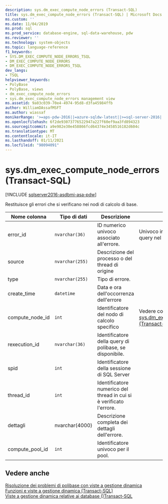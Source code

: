 ```yaml
---
description: sys.dm_exec_compute_node_errors (Transact-SQL)
title: sys.dm_exec_compute_node_errors (Transact-SQL) | Microsoft Docs
ms.custom: ''
ms.date: 11/04/2019
ms.prod: sql
ms.prod_service: database-engine, sql-data-warehouse, pdw
ms.reviewer: ''
ms.technology: system-objects
ms.topic: language-reference
f1_keywords:
- SYS.DM_EXEC_COMPUTE_NODE_ERRORS_TSQL
- DM_EXEC_COMPUTE_NODE_ERRORS
- DM_EXEC_COMPUTE_NODE_ERRORS_TSQL
dev_langs:
- TSQL
helpviewer_keywords:
- PolyBase
- PolyBase, views
- dm_exec_compute_node_errors
- sys.dm_exec_compute_node_errors management view
ms.assetid: 9a03c039-70e4-4974-95d8-d3fa45984ffb
author: WilliamDAssafMSFT
ms.author: wiassaf
monikerRange: '>=aps-pdw-2016||=azure-sqldw-latest||>=sql-server-2016||>=sql-server-linux-2017||=azuresqldb-mi-current'
ms.openlocfilehash: 6f2de93073776522947a227f60ef9aa3fd894323
ms.sourcegitcommit: a9e982e30e458866fcd64374e3458516182d604c
ms.translationtype: MT
ms.contentlocale: it-IT
ms.lasthandoff: 01/11/2021
ms.locfileid: "98094091"
---
```

# <a name="sysdm_exec_compute_node_errors-transact-sql"></a>sys.dm_exec_compute_node_errors (Transact-SQL)

[!INCLUDE [sqlserver2016-asdbmi-asa-pdw](../../includes/applies-to-version/sqlserver2016-asa-pdw.md)]

  Restituisce gli errori che si verificano nei nodi di calcolo di base.  
  
|Nome colonna|Tipo di dati|Descrizione|Range|  
|-----------------|---------------|-----------------|-----------|  
|error_id|`nvarchar(36)`|ID numerico univoco associato all'errore.|Univoco in tutti gli errori di query nel sistema|  
|source|`nvarchar(255)`|Descrizione del processo o del thread di origine||  
|type|`nvarchar(255)`|Tipo di errore.||  
|create_time|`datetime`|Data e ora dell'occorrenza dell'errore||  
|compute_node_id|`int`|Identificatore del nodo di calcolo specifico|Vedere compute_node_id di [sys.dm_exec_compute_nodes &#40;Transact-SQL&#41;](../../relational-databases/system-dynamic-management-views/sys-dm-exec-compute-nodes-transact-sql.md)|  
|rexecution_id|`nvarchar(36)`|Identificatore della query di polibase, se disponibile.||  
|spid|`int`|Identificatore della sessione di SQL Server||  
|thread_id|`int`|Identificatore numerico del thread in cui si è verificato l'errore.||  
|dettagli|nvarchar(4000)|Descrizione completa dei dettagli dell'errore.||
|compute_pool_id|`int`|Identificatore univoco per il pool.|

  
## <a name="see-also"></a>Vedere anche  
 [Risoluzione dei problemi di polibase con viste a gestione dinamica](/previous-versions/sql/sql-server-2016/mt146389(v=sql.130))   
 [Funzioni e viste a gestione dinamica &#40;Transact-SQL&#41;](~/relational-databases/system-dynamic-management-views/system-dynamic-management-views.md)   
 [Viste a gestione dinamica relative ai database &#40;&#41;Transact-SQL ](../../relational-databases/system-dynamic-management-views/database-related-dynamic-management-views-transact-sql.md)  
  

